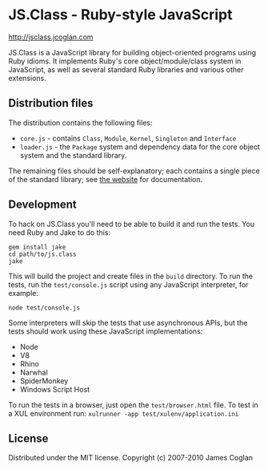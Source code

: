 JS.Class - Ruby-style JavaScript
===

http://jsclass.jcoglan.com

JS.Class is a JavaScript library for building object-oriented programs using Ruby
idioms. It implements Ruby's core object/module/class system in JavaScript, as well
as several standard Ruby libraries and various other extensions.


Distribution files
---

The distribution contains the following files:

* `core.js` - contains `Class`, `Module`, `Kernel`, `Singleton` and `Interface`
* `loader.js` - the `Package` system and dependency data for the core object
  system and the standard library.

The remaining files should be self-explanatory; each contains a single piece of the
standard library; see [the website](http://jsclass.jcoglan.com) for documentation.


Development
---

To hack on JS.Class you'll need to be able to build it and run the tests. You
need Ruby and Jake to do this:

    gem install jake
    cd path/to/js.class
    jake

This will build the project and create files in the `build` directory. To run the
tests, run the `test/console.js` script using any JavaScript interpreter, for
example:

    node test/console.js

Some interpreters will skip the tests that use asynchronous APIs, but the tests
should work using these JavaScript implementations:

  * Node
  * V8
  * Rhino
  * Narwhal
  * SpiderMonkey
  * Windows Script Host

To run the tests in a browser, just open the `test/browser.html` file.
To test in a XUL environment run: `xulrunner -app test/xulenv/application.ini`

License
---

Distributed under the MIT license.
Copyright (c) 2007-2010 James Coglan

